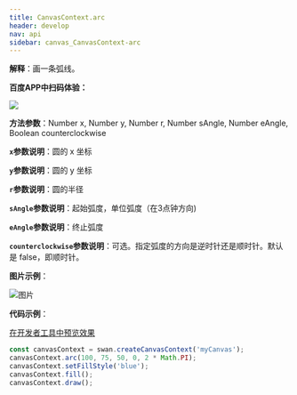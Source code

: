 ```yaml
---
title: CanvasContext.arc
header: develop
nav: api
sidebar: canvas_CanvasContext-arc
---
```



 


 


**解释**：画一条弧线。

**百度APP中扫码体验：**

<img src="https://b.bdstatic.com/miniapp/assets/images/doc_demo/pages_createCanvasContext.png"  class="demo-qrcode-image" />

**方法参数**：Number x, Number y, Number r, Number sAngle, Number eAngle, Boolean counterclockwise

**`x`参数说明**：圆的 x 坐标

**`y`参数说明**：圆的 y 坐标

**`r`参数说明**：圆的半径

**`sAngle`参数说明**：起始弧度，单位弧度（在3点钟方向)

**`eAngle`参数说明**：终止弧度

**`counterclockwise`参数说明**：可选。指定弧度的方向是逆时针还是顺时针。默认是 false，即顺时针。

**图片示例**：

![图片](../../../../img/api/canvas/arc.png)

**代码示例**：

<a href="swanide://fragment/6e90c6683d0c5676207fd5eefa1c06b71573723566960" title="在开发者工具中预览效果" target="_self">在开发者工具中预览效果</a>

```js
const canvasContext = swan.createCanvasContext('myCanvas');
canvasContext.arc(100, 75, 50, 0, 2 * Math.PI);
canvasContext.setFillStyle('blue');
canvasContext.fill();
canvasContext.draw();
```



